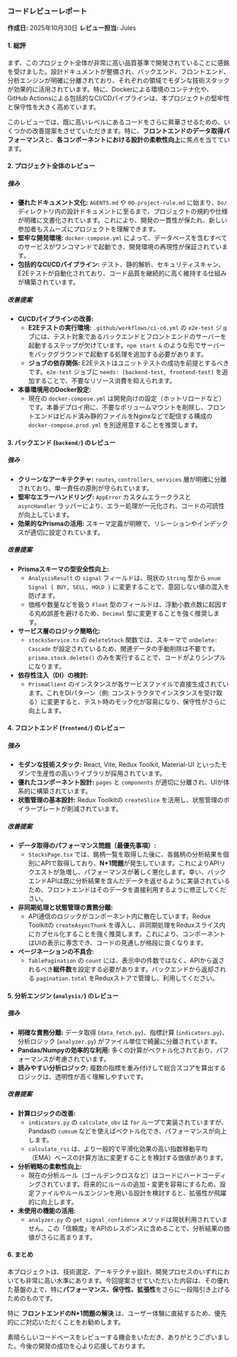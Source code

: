 ### **コードレビューレポート**

**作成日:** 2025年10月30日
**レビュー担当:** Jules

#### **1. 総評**

まず、このプロジェクト全体が非常に高い品質基準で開発されていることに感銘を受けました。設計ドキュメントが整備され、バックエンド、フロントエンド、分析エンジンが明確に分離されており、それぞれの領域でモダンな技術スタックが効果的に活用されています。特に、Dockerによる環境のコンテナ化や、GitHub Actionsによる包括的なCI/CDパイプラインは、本プロジェクトの堅牢性と保守性を大きく高めています。

このレビューでは、既に高いレベルにあるコードをさらに昇華させるための、いくつかの改善提案をさせていただきます。特に、**フロントエンドのデータ取得パフォーマンス**と、**各コンポーネントにおける設計の柔軟性向上**に焦点を当てています。

#### **2. プロジェクト全体のレビュー**

##### **強み**

*   **優れたドキュメント文化:** `AGENTS.md` や `00-project-rule.md` に始まり、`Do/` ディレクトリ内の設計ドキュメントに至るまで、プロジェクトの規約や仕様が明確に文書化されています。これにより、開発の一貫性が保たれ、新しい参加者もスムーズにプロジェクトを理解できます。
*   **堅牢な開発環境:** `docker-compose.yml` によって、データベースを含むすべてのサービスがワンコマンドで起動でき、開発環境の再現性が保証されています。
*   **包括的なCI/CDパイプライン:** テスト、静的解析、セキュリティスキャン、E2Eテストが自動化されており、コード品質を継続的に高く維持する仕組みが構築されています。

##### **改善提案**

*   **CI/CDパイプラインの改善:**
    *   **E2Eテストの実行環境:** `.github/workflows/ci-cd.yml` の `e2e-test` ジョブには、テスト対象であるバックエンドとフロントエンドのサーバーを起動するステップが欠けています。`npm start &` のような形でサーバーをバックグラウンドで起動する処理を追加する必要があります。
    *   **ジョブの依存関係:** E2Eテストはユニットテストの成功を前提とするべきです。`e2e-test` ジョブに `needs: [backend-test, frontend-test]` を追加することで、不要なリソース消費を抑えられます。
*   **本番環境用のDocker設定:**
    *   現在の `docker-compose.yml` は開発向けの設定（ホットリロードなど）です。本番デプロイ用に、不要なボリュームマウントを削除し、フロントエンドはビルド済み静的ファイルをNginxなどで配信する構成の `docker-compose.prod.yml` を別途用意することを推奨します。

#### **3. バックエンド (`backend/`) のレビュー**

##### **強み**

*   **クリーンなアーキテクチャ:** `routes`, `controllers`, `services` 層が明確に分離されており、単一責任の原則が守られています。
*   **堅牢なエラーハンドリング:** `AppError` カスタムエラークラスと `asyncHandler` ラッパーにより、エラー処理が一元化され、コードの可読性が向上しています。
*   **効果的なPrismaの活用:** スキーマ定義が明瞭で、リレーションやインデックスが適切に設定されています。

##### **改善提案**

*   **Prismaスキーマの型安全性向上:**
    *   `AnalysisResult` の `signal` フィールドは、現状の `String` 型から `enum Signal { BUY, SELL, HOLD }` に変更することで、意図しない値の混入を防げます。
    *   価格や数量などを扱う `Float` 型のフィールドは、浮動小数点数に起因する丸め誤差を避けるため、`Decimal` 型に変更することを強く推奨します。
*   **サービス層のロジック簡略化:**
    *   `stocksService.ts` の `deleteStock` 関数では、スキーマで `onDelete: Cascade` が設定されているため、関連データの手動削除は不要です。`prisma.stock.delete()` のみを実行することで、コードがよりシンプルになります。
*   **依存性注入（DI）の検討:**
    *   `PrismaClient` のインスタンスが各サービスファイルで直接生成されています。これをDIパターン（例: コンストラクタでインスタンスを受け取る）に変更すると、テスト時のモック化が容易になり、保守性がさらに向上します。

#### **4. フロントエンド (`frontend/`) のレビュー**

##### **強み**

*   **モダンな技術スタック:** React, Vite, Redux Toolkit, Material-UI といったモダンで生産性の高いライブラリが採用されています。
*   **優れたコンポーネント設計:** `pages` と `components` が適切に分離され、UIが体系的に構築されています。
*   **状態管理の基本設計:** Redux Toolkitの `createSlice` を活用し、状態管理のボイラープレートが削減されています。

##### **改善提案**

*   **データ取得のパフォーマンス問題（最優先事項）:**
    *   `StocksPage.tsx` では、銘柄一覧を取得した後に、各銘柄の分析結果を個別にAPIで取得しており、**N+1問題**が発生しています。これによりAPIリクエストが急増し、パフォーマンスが著しく悪化します。幸い、バックエンドAPIは既に分析結果を含んだデータを返せるように実装されているため、フロントエンドはそのデータを直接利用するように修正してください。
*   **非同期処理と状態管理の責務分離:**
    *   API通信のロジックがコンポーネント内に散在しています。Redux Toolkitの `createAsyncThunk` を導入し、非同期処理をReduxスライス内にカプセル化することを強く推奨します。これにより、コンポーネントはUIの表示に専念でき、コードの見通しが格段に良くなります。
*   **ページネーションの不具合:**
    *   `TablePagination` の `count` には、表示中の件数ではなく、APIから返されるべき**総件数**を設定する必要があります。バックエンドから返却される `pagination.total` をReduxストアで管理し、利用してください。

#### **5. 分析エンジン (`analysis/`) のレビュー**

##### **強み**

*   **明確な責務分離:** データ取得 (`data_fetch.py`)、指標計算 (`indicators.py`)、分析ロジック (`analyzer.py`) がファイル単位で綺麗に分離されています。
*   **Pandas/Numpyの効率的な利用:** 多くの計算がベクトル化されており、パフォーマンスが考慮されています。
*   **読みやすい分析ロジック:** 複数の指標を重み付けして総合スコアを算出するロジックは、透明性が高く理解しやすいです。

##### **改善提案**

*   **計算ロジックの改善:**
    *   `indicators.py` の `calculate_obv` は `for` ループで実装されていますが、Pandasの `cumsum` などを使えばベクトル化でき、パフォーマンスが向上します。
    *   `calculate_rsi` は、より一般的で平滑化効果の高い指数移動平均（EMA）ベースの計算方法に変更することを検討する価値があります。
*   **分析戦略の柔軟性向上:**
    *   現在の分析ルール（ゴールデンクロスなど）はコードにハードコーディングされています。将来的にルールの追加・変更を容易にするため、設定ファイルやルールエンジンを用いる設計を検討すると、拡張性が飛躍的に向上します。
*   **未使用の機能の活用:**
    *   `analyzer.py` の `get_signal_confidence` メソッドは現状利用されていません。この「信頼度」をAPIのレスポンスに含めることで、分析結果の価値がさらに高まります。

#### **6. まとめ**

本プロジェクトは、技術選定、アーキテクチャ設計、開発プロセスのいずれにおいても非常に高い水準にあります。今回提案させていただいた内容は、その優れた基盤の上で、特に**パフォーマンス、保守性、拡張性**をさらに一段階引き上げるためのものです。

特に **フロントエンドのN+1問題の解決** は、ユーザー体験に直結するため、優先的にご対応いただくことをお勧めします。

素晴らしいコードベースをレビューする機会をいただき、ありがとうございました。今後の開発の成功を心より応援しております。